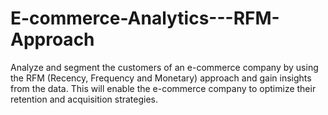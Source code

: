 # E-commerce-Analytics---RFM-Approach
Analyze and segment the customers of an e-commerce company by using the RFM (Recency, Frequency and Monetary) approach and gain insights from the data. This will enable the e-commerce company to optimize their retention and acquisition strategies.
